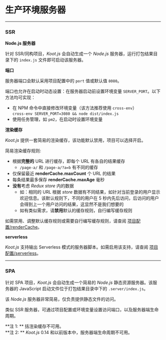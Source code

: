# 生产环境服务器

---

### SSR

**Node.js 服务器**

针对 SSR/同构项目，_Koot.js_ 会自动生成一个 _Node.js_ 服务器，运行打包结果目录下的 `index.js` 文件即可启动该服务器。

**端口**

服务器端口会默认采用项目配置中的 `port` 值或默认值 `8080`。

端口也允许在启动时动态设置：在服务器启动前设置环境变量 `SERVER_PORT`。以下方法均可实现：

-   在 NPM 命令中直接修改环境变量（该方法推荐使用 `cross-env`）
    <br>`cross-env SERVER_PORT=3080 && node dist/index.js`
-   使用任务管理，如 `pm2`，在启动时设置环境变量

**渲染缓存**

_Koot.js_ 提供一套简易的渲染缓存，该功能默认禁用，项目可以选择开启。

简易渲染缓存规则:

-   根据**完整的** URL 进行缓存，即每个 URL 有各自的结果缓存
    -   `/page-a/` 和 `/page-a/?a=b` 有不同的缓存
-   仅保留最近 **renderCache.maxCount** 个 URL 的结果
-   每条结果最多保存 **renderCache.maxAge** 毫秒
-   **没有**考虑 _Redux store_ 内的数据
    -   如：相同的 URL 根据 _store_ 数据有不同结果，如针对当前登录的用户显示欢迎信息。该默认规则下，不同的用户在 5 秒内先后访问，后访问的用户会得到上一个用户访问的结果，这显然不是我们想要的
    -   如有类似需求，请**禁用**默认的缓存规则，自行编写缓存规则

如需禁用、调整默认缓存规则或需要自行编写缓存规则，请查阅 [项目配置/renderCache](/config?id=renderCache)。

**serverless**

_Koot.js_ 支持输出 Serverless 模式的服务器脚本。如需启用该支持，请查阅 [项目配置/serverless](/config?id=serverless)。

---

### SPA

针对 SPA 项目，_Koot.js_ 会自动生成一个简易的 _Node.js_ 静态资源服务器。该服务器的 JavaScript 启动文件位于打包结果目录中下的 `.server/index.js`。

该 _Node.js_ 服务器非常简易，仅负责提供静态文件的访问。

类似 SSR 服务器，可通过项目配置或环境变量设置访问端口，以及服务器端生命周期。

**注 1: ** 括渲染缓存不可用。<br>
**注 2: ** _Koot.js_ 0.14 和以前版本中，服务器端生命周期不可用。
